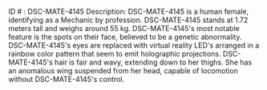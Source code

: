 ID # : DSC-MATE-4145
Description: DSC-MATE-4145 is a human female, identifying as a Mechanic by profession. DSC-MATE-4145 stands at 1.72 meters tall and weighs around 55 kg. DSC-MATE-4145's most notable feature is the spots on their face, believed to be a genetic abnormality. DSC-MATE-4145's eyes are replaced with virtual reality LED's arranged in a rainbow color pattern that seem to emit holographic projections. DSC-MATE-4145's hair is fair and wavy, extending down to her thighs. She has an anomalous wing suspended from her head, capable of locomotion without DSC-MATE-4145's control.